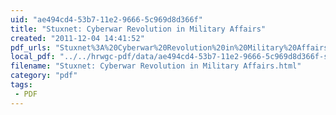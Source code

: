 ```yaml
---
uid: "ae494cd4-53b7-11e2-9666-5c969d8d366f"
title: "Stuxnet: Cyberwar Revolution in Military Affairs"
created: "2011-12-04 14:41:52"
pdf_urls: "Stuxnet%3A%20Cyberwar%20Revolution%20in%20Military%20Affairs.resources/GetTRDoc.pdf"
local_pdf: "../../hrwgc-pdf/data/ae494cd4-53b7-11e2-9666-5c969d8d366f-stuxnet-cyberwar-revolution-in-military-affairs.pdf"
filename: "Stuxnet: Cyberwar Revolution in Military Affairs.html"
category: "pdf"
tags: 
 - PDF
---
```

